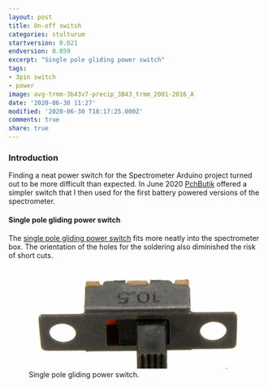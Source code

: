 ```yaml
---
layout: post
title: On-off switsh
categories: stulturum
startversion: 0.021
endversion: 0.059
excerpt: "Single pole gliding power switch"
tags:
- 3pin switch
- power
image: avg-trmm-3b43v7-precip_3B43_trmm_2001-2016_A
date: '2020-06-30 11:27'
modified: '2020-06-30 T18:17:25.000Z'
comments: true
share: true
---
```

<script src="https://karttur.github.io/common/assets/js/karttur/togglediv.js"></script>

### Introduction

Finding a neat power switch for the Spectrometer Arduino project turned out to be more difficult than expected. In June 2020 [PchButik](https://pchbutik.se) offered a simpler switch that I then used for the first battery powered versions of the spectrometer.

#### Single pole gliding power switch

The [single pole gliding power switch](https://pchbutik.se/search?controller=search&orderby=position&orderway=desc&search_query=0751&submit_search=) fits more neatly into the spectrometer box. The orientation of the holes for the soldering also diminished the risk of short cuts.

<figure>
<img src="../../images/pchbutik_single-pole-gliding-power-switch.png">


<figcaption> Single pole gliding power switch. </figcaption>
</figure>
